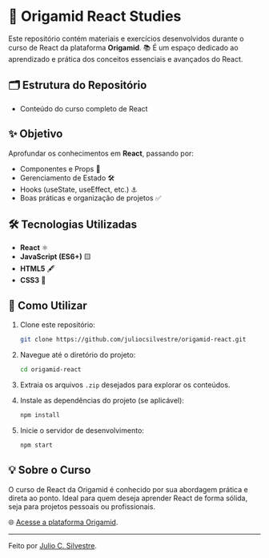 # 🚀 Origamid React Studies

Este repositório contém materiais e exercícios desenvolvidos durante o curso de React da plataforma **Origamid**. 📚 É um espaço dedicado ao aprendizado e prática dos conceitos essenciais e avançados do React.

## 🗂️ Estrutura do Repositório

  - Conteúdo do curso completo de React


## ✨ Objetivo

Aprofundar os conhecimentos em **React**, passando por:

- Componentes e Props 🧩
- Gerenciamento de Estado 🛠️
- Hooks (useState, useEffect, etc.) ⚓
- Boas práticas e organização de projetos ✅

## 🛠️ Tecnologias Utilizadas

- **React** ⚛️
- **JavaScript (ES6+)** 🟨
- **HTML5** 🖋️
- **CSS3** 🎨

## 📝 Como Utilizar

1. Clone este repositório:
   ```bash
   git clone https://github.com/juliocsilvestre/origamid-react.git
   ```

2. Navegue até o diretório do projeto:
   ```bash
   cd origamid-react
   ```

3. Extraia os arquivos `.zip` desejados para explorar os conteúdos.

4. Instale as dependências do projeto (se aplicável):
   ```bash
   npm install
   ```

5. Inicie o servidor de desenvolvimento:
   ```bash
   npm start
   ```

## 💡 Sobre o Curso

O curso de React da Origamid é conhecido por sua abordagem prática e direta ao ponto. Ideal para quem deseja aprender React de forma sólida, seja para projetos pessoais ou profissionais.

🌐 [Acesse a plataforma Origamid](https://www.origamid.com/).

---

Feito por [Julio C. Silvestre](https://github.com/juliocsilvestre).
